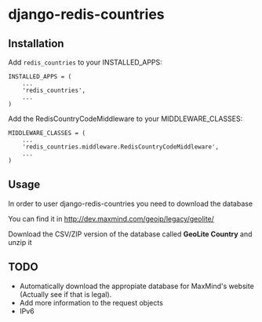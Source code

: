 django-redis-countries
======================

Installation
------------

Add ```redis_countries``` to your INSTALLED_APPS:
```
INSTALLED_APPS = (
    ...
    'redis_countries',
    ...
)
```

Add the RedisCountryCodeMiddleware to your MIDDLEWARE_CLASSES:
```
MIDDLEWARE_CLASSES = (
    ...
    'redis_countries.middleware.RedisCountryCodeMiddleware',
    ...
)
```

Usage
-----

In order to user django-redis-countries you need to download the database

You can find it in http://dev.maxmind.com/geoip/legacy/geolite/

Download the CSV/ZIP version of the database called **GeoLite Country** and unzip it

TODO
----

- Automatically download the appropiate database for MaxMind's website (Actually see if that is legal).
- Add more information to the request objects
- IPv6
